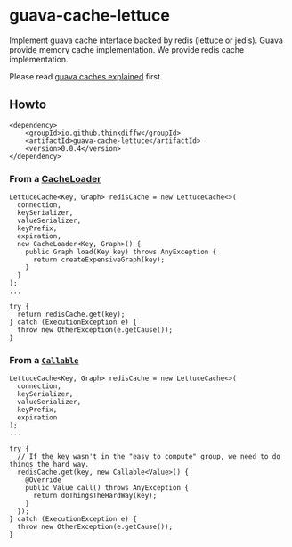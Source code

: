 # guava-cache-lettuce
Implement guava cache interface backed by redis (lettuce or jedis). Guava provide memory cache implementation. We provide redis cache implementation.

Please read [guava caches explained](https://github.com/google/guava/wiki/CachesExplained) first.

## Howto
```
<dependency>
    <groupId>io.github.thinkdiffw</groupId>
    <artifactId>guava-cache-lettuce</artifactId>
    <version>0.0.4</version>
</dependency>
```
### From a [CacheLoader](http://google.github.io/guava/releases/snapshot/api/docs/com/google/common/cache/CacheLoader.html)
```
LettuceCache<Key, Graph> redisCache = new LettuceCache<>(
  connection,
  keySerializer,
  valueSerializer,
  keyPrefix,
  expiration,
  new CacheLoader<Key, Graph>() {
    public Graph load(Key key) throws AnyException {
      return createExpensiveGraph(key);
    }
  }
);
...

try {
  return redisCache.get(key);
} catch (ExecutionException e) {
  throw new OtherException(e.getCause());
}
```
### From a <a href='http://docs.oracle.com/javase/7/docs/api/java/util/concurrent/Callable.html'><code>Callable</code></a>
```
LettuceCache<Key, Graph> redisCache = new LettuceCache<>(
  connection,
  keySerializer,
  valueSerializer,
  keyPrefix,
  expiration
);
...

try {
  // If the key wasn't in the "easy to compute" group, we need to do things the hard way.
  redisCache.get(key, new Callable<Value>() {
    @Override
    public Value call() throws AnyException {
      return doThingsTheHardWay(key);
    }
  });
} catch (ExecutionException e) {
  throw new OtherException(e.getCause());
}
```
